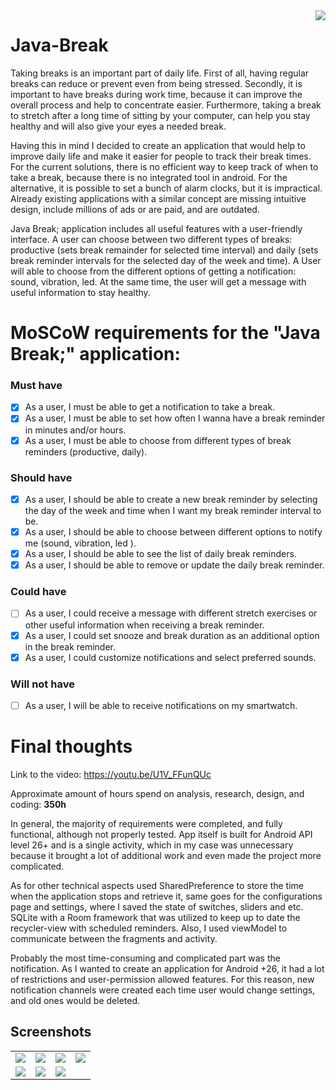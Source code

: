 <img align="right" src="https://user-images.githubusercontent.com/55923499/111072954-192dc180-84dd-11eb-9b0a-68fba3c4727b.png">

# Java-Break
Taking breaks is an important part of daily life. First of all, having regular breaks can reduce or prevent even from being stressed. Secondly, it is important to have breaks during work time, because it can improve the overall process and help to concentrate easier. Furthermore, taking a break to stretch after a long time of sitting by your computer, can help you stay healthy and will also give your eyes a needed break.

Having this in mind I decided to create an application that would help to improve daily life and make it easier for people to track their break times. 
For the current solutions, there is no efficient way to keep track of when to take a break, because there is no integrated tool in android. For the alternative, it is possible to set a bunch of alarm clocks, but it is impractical. Already existing applications with a similar concept are missing intuitive design, include millions of ads or are paid, and are outdated.

Java Break; application includes all useful features with a user-friendly interface. A user can choose between two different types of breaks:  productive (sets break remainder for selected time interval) and daily (sets break reminder intervals for the selected day of the week and time). A User will able to choose from the different options of getting a notification: sound, vibration, led. At the same time, the user will get a message with useful information to stay healthy. 



# MoSCoW requirements for the "Java Break;" application:

### Must have
- [x] As a user, I must be able to get a notification to take a break.
- [x] As a user, I must be able to set how often I wanna have a break reminder in minutes and/or hours.
- [x] As a user, I must be able to choose from different types of break reminders (productive, daily).
### Should have
- [x] As a user, I should be able to create a new break reminder by selecting the day of the week and time when I want my break reminder interval to be. 
- [x] As a user, I should be able to choose between different options to notify me (sound, vibration, led ).
- [x] As a user, I should be able to see the list of daily break reminders.
- [x] As a user, I should be able to remove or update the daily break reminder.
### Could have
- [ ] As a user, I could receive a message with different stretch exercises or other useful information when receiving a break reminder.
- [x] As a user, I could set snooze and break duration as an additional option in the break reminder.
- [x] As a user, I could customize notifications and select preferred sounds.
### Will not have
- [ ] As a user, I will be able to receive notifications on my smartwatch. 


# Final thoughts
Link to the video: https://youtu.be/U1V_FFunQUc 

Approximate amount of hours spend on analysis, research, design, and coding: **350h**

In general, the majority of requirements were completed, and fully functional, although not properly tested. App itself is built for Android API level 26+ and is a single activity, which in my case was unnecessary because it brought a lot of additional work and even made the project more complicated. 

As for other technical aspects used SharedPreference to store the time when the application stops and retrieve it, same goes for the configurations page and settings, where I saved the state of switches, sliders and etc. SQLite with a Room framework that was utilized to keep up to date the recycler-view with scheduled reminders. Also, I used viewModel to communicate between the fragments and activity. 

Probably the most time-consuming and complicated part was the notification. As I wanted to create an application for Android +26, it had a lot of restrictions and user-permission allowed features. For this reason, new notification channels were created each time user would change settings, and old ones would be deleted.

##  Screenshots
<table>
  <tr>
    <td><img src="https://user-images.githubusercontent.com/55923499/118409421-99fa6c80-b68a-11eb-9003-2949b570eed0.png" /></td>
    <td><img src="https://user-images.githubusercontent.com/55923499/118409434-aed70000-b68a-11eb-92ee-7e8bc8ad0a00.png" /></td>
    <td><img src="https://user-images.githubusercontent.com/55923499/118409443-c2826680-b68a-11eb-8301-89be378ed827.png" /></td>
    <td><img src="https://user-images.githubusercontent.com/55923499/118409453-ce6e2880-b68a-11eb-9e89-a5c7429d1044.png" /></td>
  </tr>  
  <tr>
    <td><img src="https://user-images.githubusercontent.com/55923499/118409459-d8902700-b68a-11eb-91a0-5475e6b9ccdc.png" /></td>
    <td><img src="https://user-images.githubusercontent.com/55923499/118409934-31f95580-b68d-11eb-98d9-e0516ed2332f.png" /></td>
        <td><img src="https://user-images.githubusercontent.com/55923499/118944395-d103a300-b954-11eb-829a-f1da2f36d5b7.png" /></td>
  </tr>
</table>
